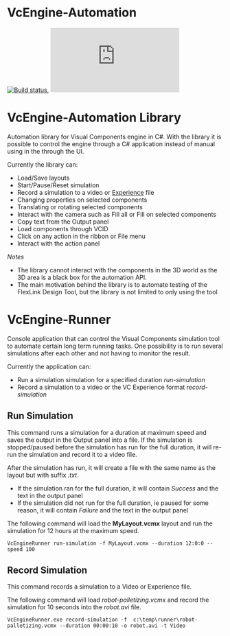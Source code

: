 # VcEngine-Automation
[![Build status](https://travis-ci.org/redsolo/vcengine-automation.svg?branch=develop)](https://travis-ci.org/redsolo/vcengine-automation),  [![NuGet VcEngine](http://flauschig.ch/nubadge.php?id=VcEngine.Automation)](https://www.nuget.org/packages/VcEngine.Automation/) 

# VcEngine-Automation Library
Automation library for Visual Components engine in C#. With the library it is possible to control the engine through a C# application instead of manual using in the through the UI. 

Currently the library can:
 - Load/Save layouts
 - Start/Pause/Reset simulation
 - Record a simulation to a video or [Experience](http://www.visualcomponents.com/insights/blog/introducing-visual-components-experience/) file 
 - Changing properties on selected components
 - Translating or rotating selected components
 - Interact with the camera such as Fill all or Fill on selected components
 - Copy text from the Output panel
 - Load components through VCID
 - Click on any action in the ribbon or File menu
 - Interact with the action panel

*Notes*
 - The library cannot interact with the components in the 3D world as the 3D area is a black box for the automation API.
 - The main motivation behind the library is to automate testing of the FlexLink Design Tool, but the library is not limited to only using the tool

# VcEngine-Runner
Console application that can control the Visual Components simulation tool to automate certain long term running tasks. One possibility is to run several simulations after each other and not having to monitor the result. 

Currently the application can:
 - Run a simulation simulation for a specified duration *run-simulation* 
 - Record a simulation to a video  or the VC Experience format *record-simulation*
 
## Run Simulation
This command runs a simulation for a duration at maximum speed and saves the output in the Output panel into a file. If the simulation is stopped/paused before the simulation has run for the full duration, it will re-run the simulation and record it to a video file.

After the simulation has run, it will create a file with the same name as the layout but with suffix *.txt*.
 - If the simulation ran for the full duration, it will contain *Success* and the text in the output panel
 - If the simulation did not run for the full duration, ie paused for some reason, it will contain *Failure* and the text in the output panel

The following command will load the **MyLayout.vcmx** layout and run the simulation for 12 hours at the maximum speed.
```
VcEngineRunner run-simulation -f MyLayout.vcmx --duration 12:0:0 --speed 100
```
## Record Simulation
This command records a simulation to a Video or Experience file.

The following command will load *robot-palletizing.vcmx* and record the simulation for 10 seconds into the *robot.avi* file.
```
VcEngineRunner.exe record-simulation -f  c:\temp\runner\robot-palletizing.vcmx --duration 00:00:10 -o robot.avi -t Video
```
